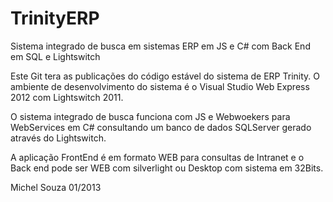 TrinityERP
==========

Sistema integrado de busca em sistemas ERP em JS e C# com Back End em SQL e Lightswitch

Este Git tera as publicações do código estável do sistema de ERP Trinity.
O ambiente de desenvolvimento do sistema é o Visual Studio Web Express 2012
com Lightswitch 2011.

O sistema integrado de busca funciona com JS e Webwoekers para WebServices em C#
consultando um banco de dados SQLServer gerado através do Lightswitch.

A aplicação FrontEnd é em formato WEB para consultas de Intranet e o Back end pode ser
WEB com silverlight ou Desktop com sistema em 32Bits.

Michel Souza
01/2013
